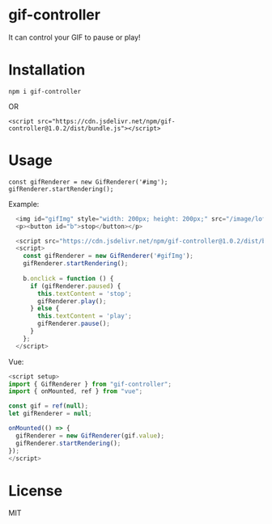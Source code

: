 # gif-controller

It can control your GIF to pause or play!

# Installation

```
npm i gif-controller
```

OR

```
<script src="https://cdn.jsdelivr.net/npm/gif-controller@1.0.2/dist/bundle.js"></script>
```

# Usage

```
const gifRenderer = new GifRenderer('#img');
gifRenderer.startRendering();
```

Example:

```javascript
  <img id="gifImg" style="width: 200px; height: 200px;" src="/image/lofi.gif" alt="">
  <p><button id="b">stop</button></p>

  <script src="https://cdn.jsdelivr.net/npm/gif-controller@1.0.2/dist/bundle.js"></script>
  <script>
    const gifRenderer = new GifRenderer('#gifImg');
    gifRenderer.startRendering();
    
    b.onclick = function () {
      if (gifRenderer.paused) {
        this.textContent = 'stop';
        gifRenderer.play();
      } else {
        this.textContent = 'play';
        gifRenderer.pause();
      }
    };
  </script>
```

Vue:

```javascript
<script setup>
import { GifRenderer } from "gif-controller";
import { onMounted, ref } from "vue";

const gif = ref(null);
let gifRenderer = null;

onMounted(() => {
  gifRenderer = new GifRenderer(gif.value);
  gifRenderer.startRendering();
});
</script>
```

# License

MIT
